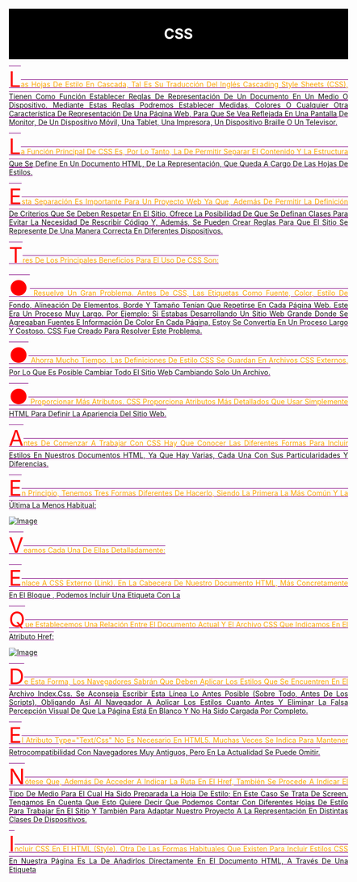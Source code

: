# CSS
Las hojas de estilo en cascada, tal es su traducción del inglés Cascading Style Sheets
(CSS), tienen como función establecer reglas de representación de un documento en un
medio o dispositivo. Mediante estas reglas podremos establecer medidas, colores o
cualquier otra característica de representación de una página web, para que se vea
reflejada en una pantalla de monitor, de un dispositivo móvil, una tablet, una impresora,
un dispositivo braille o un televisor.

La función principal de CSS es, por lo tanto, la de permitir separar el contenido y la
estructura que se define en un documento HTML, de la representación, que queda a
cargo de las hojas de estilos.

Esta separación es importante para un proyecto web ya que, además de permitir la
definición de criterios que se deben respetar en el sitio, ofrece la posibilidad de que se
definan clases para evitar la necesidad de rescribir código y, además, se pueden crear
reglas para que el sitio se represente de una manera correcta en diferentes dispositivos.

Tres de los principales beneficios para el uso de CSS son:

● Resuelve un gran problema. Antes de CSS, las etiquetas como fuente, color, estilo
de fondo, alineación de elementos, borde y tamaño tenían que repetirse en cada
página web. Este era un proceso muy largo. Por ejemplo: si estabas desarrollando
un sitio web grande donde se agregaban fuentes e información de color en cada
página, estoy se convertía en un proceso largo y costoso. CSS fue creado para
resolver este problema.

● Ahorra mucho tiempo. Las definiciones de estilo CSS se guardan en archivos CSS
externos, por lo que es posible cambiar todo el sitio web cambiando solo un
archivo.

● Proporcionar más atributos. CSS proporciona atributos más detallados que usar
simplemente HTML para definir la apariencia del sitio web.

Antes de comenzar a trabajar con CSS hay que conocer las diferentes formas para incluir
estilos en nuestros documentos HTML, ya que hay varias, cada una con sus
particularidades y diferencias.

En principio, tenemos tres formas diferentes de hacerlo, siendo la primera la más común
y la última la menos habitual:

![image](https://user-images.githubusercontent.com/91554777/165187736-462f6011-f56f-4985-8066-a178083babc7.png)

Veamos cada una de ellas detalladamente:

Enlace a CSS externo (link). En la cabecera de nuestro documento HTML, más
concretamente en el bloque <head></head>, podemos incluir una etiqueta <link> con la


que establecemos una relación entre el documento actual y el archivo CSS que indicamos
en el atributo href:

![image](https://user-images.githubusercontent.com/91554777/165187819-0f3bb906-1b5c-40a7-b6cf-ab67471e56bd.png)

De esta forma, los navegadores sabrán que deben aplicar los estilos que se encuentren
en el archivo index.css. Se aconseja escribir esta línea lo antes posible (sobre todo, antes
de los scripts), obligando así al navegador a aplicar los estilos cuanto antes y eliminar la
falsa percepción visual de que la página está en blanco y no ha sido cargada por
completo.

El atributo type="text/css" no es necesario en HTML5. Muchas veces se indica para
mantener retrocompatibilidad con navegadores muy antiguos, pero en la actualidad se
puede omitir.

Nótese que, además de acceder a indicar la ruta en el href, también se procede a indicar
el tipo de medio para el cual ha sido preparada la hoja de estilo; en este caso se trata de
screen. Tengamos en cuenta que esto quiere decir que podemos contar con diferentes
hojas de estilo para trabajar en el sitio y también para adaptar nuestro proyecto a la
representación en distintas clases de dispositivos.

Incluir CSS en el HTML (style). Otra de las formas habituales que existen para incluir
estilos CSS en nuestra página es la de añadirlos directamente en el documento HTML, a
través de una etiqueta <style> que contendrá el código CSS:
  
  ![image](https://user-images.githubusercontent.com/91554777/165187880-9a24648c-869e-4e9a-adfc-a0815e1f5d79.png)

  Este sistema puede servirnos en ciertos casos particulares, pero hay que darle prioridad
al método anterior (CSS externo), ya que incluyendo el código CSS en el interior del
archivo HTML arruinamos la posibilidad de tener el código CSS en un documento a parte,
pudiendo reutilizarlo y enlazarlo desde otros documentos HTML mediante la etiqueta
link.

Nota: Aunque no es obligatorio, es muy común que las etiquetas <style> se encuentren
en la cabecera <head> del documento HTML, ya que antiguamente era la única forma de
hacerlo.

Estilos en línea (atributo style). Por último, la tercera forma de aplicar estilos en un
documento HTML es hacerlo directamente, a través del atributo style de la propia
etiqueta donde queramos aplicar el estilo, colocando ahí las propiedades CSS:
  
![image](https://user-images.githubusercontent.com/91554777/165187925-d977fef4-1a44-48d5-bc0b-50a9c2d19ff2.png)
  
De la misma forma que en el método anterior, con la etiqueta <style>, se recomienda no
utilizar este método salvo en casos muy específicos y justificados, ya que los estilos se
asocian a la etiqueta HTML en cuestión y no pueden reutilizarse.

Es una opción que puede venir bien en ciertos casos, pero se considera una mala
práctica por muchos diseñadores cuando la sobre utilizas (sin una razón de peso)
pudiendo utilizar el primer método.

Al igual que los documentos HTML, los documentos CSS son archivos de texto donde se
escribe una serie de órdenes y el cliente (navegador) las interpreta y aplica a los
documentos HTML asociados.

Sintaxis básica. La estructura CSS se basa en reglas que tienen el siguiente formato:
Debemos escribir el selector, abrir llaves, indicar la propiedad y posteriormente
asignarle el valor correspondiente. Cerramos la línea con punto y coma, y seguimos
agregando pares de propiedad/valor hasta que completemos la declaración (cada una
debe estar finalizada con punto y coma). Cuando terminamos, cerramos la llave. La
declaración sería entonces:
  
![image](https://user-images.githubusercontent.com/91554777/165187969-0645f1b5-1257-40d2-b4e1-0a10fac7cb0e.png)

  ● Selector: El selector es el elemento HTML que vamos a seleccionar del documento
para aplicarle un estilo concreto, este podría ser el nombre un elemento, su clase o
su identificador. Por ejemplo, con p seleccionaríamos todas las etiquetas p del
HTML.

● Propiedad: La propiedad es una de las diferentes características que brinda el
lenguaje CSS y que aplicaremos al selector para darle estilo.

● Valor: Cada propiedad CSS tiene una serie de valores concretos a que se le
pueden asignar, con los que tendrá uno u otro comportamiento.

Con todo esto le iremos indicando al navegador que, para cada etiqueta (selector
especificado) debe aplicar las reglas (propiedad y valor) indicadas.

Un ejemplo muy sencillo de lo anterior es el siguiente:
  
![image](https://user-images.githubusercontent.com/91554777/165188032-e3139bc5-c788-49a5-afda-284e826a0b85.png)
  
Éste es el código en HTML. Lo siguiente es el código en CSS:

  ![image](https://user-images.githubusercontent.com/91554777/165188067-7b948326-c10a-4dc6-ba31-e8fe54d6e982.png)
  
Si la primer parte del código se escribe y guarda en el editor de texto agregando al final
la extensión .html, y la segunda parte del código para CSS se escribe y guarda en el
editor de texto como index.css, lo que se obtiene al final al ejecutar simplemente el
archivo con extensión .html es algo parecido a lo siguente:

![image](https://user-images.githubusercontent.com/91554777/165188108-2809d71b-0813-4d4e-a4b7-b9d72553ce2e.png)
  
En este caso, estamos seleccionando todas las etiquetas p del documento HTML (en
este ejemplo es una sola, pero si existieran más se aplicaría a todas), y les aplicaremos el
estilo indicado: color de texto rojo.

Nota: Se pueden incluir comentarios entre los caracteres /* y */, los cuales serán
ignorados por el navegador. Estos suelen servir para añadir notas o aclaraciones
dirigidas a humanos.

Sin embargo, esto es sólo un ejemplo muy sencillo. Se pueden aplicar muchas más reglas
(no sólo una, como el color del ejemplo), consiguiendo así un conjunto de estilos para la
etiqueta indicada en el selector.

Cada una de estas reglas se terminará con el carácter punto y coma (;), seguido de la
siguiente regla. El último punto y coma es opcional y se puede omitir si se desea:
  
![image](https://user-images.githubusercontent.com/91554777/165188195-533f68e7-d88b-4d96-b3a8-8b1882e0ce01.png)
  
Para poder seleccionar elementos que se encuentran dentro de otros, se emplea lo que
se conoce como selector descendiente.
Ejemplo.
  
![image](https://user-images.githubusercontent.com/91554777/165188280-bdd433e8-2c81-4e22-9b7c-36f5ffd764e4.png)

Tendremos el texto del párrafo en color negro y lo que se envuelva dentro del párrafo
con la etiqueta strong de color rojo.

Si deseamos aplicar una misma regla a diversos elementos, podemos declararlos antes
de abrir la llave, y separarlos con comas; por ejemplo, vamos a aplicarles color gris a
todos los títulos de una página.

Ejemplo.
  
![image](https://user-images.githubusercontent.com/91554777/165188362-1858840c-d73e-4ffb-af4b-f1c83b0ce724.png)

## Estilos en Textos

Nos encargaremos ahora muy brevemente de analizar aquellas propiedades que se
relacionan con las características de texto.
Color de texto. La propiedad de color se utiliza para establecer el color del texto. El color
se especifica por:
  
● Un nombre de color - como "red",
  
● un valor HEX - como "#ff0000",
  
● un valor RGB - como "rgb(255,0,0)".
  
Ejemplo.
  
        body {
                color: blue;
             }
        h1  {
              color: green;
             }
  
  ![image](https://user-images.githubusercontent.com/91554777/165191669-f73a77c2-d556-4305-be0b-1c22e561f0b4.png)

  
Color de texto y color de fondo. En este ejemplo, definimos tanto la propiedad
background-color como la propiedad color:
  
          body {
                background-color: lightgrey;
                color: blue;
                }
          h1 {
                background-color: black;
                color: white;
                }
          h6 {
                background-color: blue;
                color: white;
                }
  
  ![image](https://user-images.githubusercontent.com/91554777/165191799-478702e1-9557-451b-9dcf-91488f187737.png)

  
Espaciado entre palabras. La propiedad word-spacing se utiliza para especificar el
espacio entre las palabras de un texto. Puede recibir el valor normal (por defecto), una
unidad de longitud o inherit.
El siguiente ejemplo demuestra cómo aumentar o disminuir el espacio entre palabras:
        h2 {
             word-spacing: 10px;
            }
        h2 {
             word-spacing: -2px;
            }
  
  ![image](https://user-images.githubusercontent.com/91554777/165190773-dccd54da-9a53-48da-b889-75fc2dfac898.png)
  
Espaciado de letras. La propiedad letter-spacing se utiliza para especificar el espacio
entre los caracteres de un texto. Puede recibir el valor normal (por defecto), una unidad
de longitud o inherit.
  
      h2 {
            letter-spacing: 5px;
          }
      h3 {
            letter-spacing: -2px;
          }
  
  ![image](https://user-images.githubusercontent.com/91554777/165190750-104c870d-e62e-44dd-a66e-3d889e2f8782.png)
  
Línea de Decoración de texto CSS . La propiedad text-decoration-line se usa para
agregar una línea de decoración al texto. Se puede combinar más de un valor, como
tachado y subrayado, para mostrar líneas tanto encima como debajo de un texto.
  
      h1 {
            text-decoration: overline;
          }
      h2 {
           text-decoration: line-through;
          }
       h3 {
            text-decoration: underline;
          }
        p {
            text-decoration: overline underline;
            }
  
  ![image](https://user-images.githubusercontent.com/91554777/165190714-66d65d9c-2ec1-40bb-897c-956d596bfee7.png)
  
Especifique un color para la línea de decoración. La propiedad text-decoration-color
se utiliza para establecer el color de la línea de decoración.
  
        h1 {
              text-decoration-line: overline;
              text-decoration-color: red;
            }
        h2 {
              text-decoration-line: line-through;
              text-decoration-color: blue;
             }
        h3 {
              text-decoration-line: underline;
              text-decoration-color: green;
             }
        p {
              text-decoration-line: overline underline;
              text-decoration-color: purple;
           }
  
  ![image](https://user-images.githubusercontent.com/91554777/165190680-f981ff88-57bf-4ef9-9124-9a62a27ff175.png)

  
Transformación de texto. La propiedad text-transform se utiliza para especificar letras
mayúsculas y minúsculas en un texto. Se puede usar para convertir todo en letras
mayúsculas o minúsculas, o poner en mayúscula la primera letra de cada palabra:
  
        p {
            text-transform: uppercase;
           }
        p {
            text-transform: lowercase;
           }
         p {
            text-transform: capitalize;
           }

  ![image](https://user-images.githubusercontent.com/91554777/165190621-ba748d44-bd79-41f8-88a7-7539bee48316.png)

  
Alineación del texto. La propiedad text-align se utiliza para establecer la alineación
horizontal de un texto. Un texto puede estar alineado a la izquierda o a la derecha,
centrado o justificado.
  
          h1 {
              text-align: center;
             }
          h2 {
              text-align: left;
              }
           h3 {
              text-align: right;
              }
           p {
              text-align: justify;
              }
  
  ![image](https://user-images.githubusercontent.com/91554777/165190579-6233fff3-aaf2-4e79-bf4e-4e08e6ae95d2.png)

Sangría de texto en CSS. La text-indent propiedad en CSS establece la sangría de la
primera línea en un bloque de texto. Especifica la cantidad de espacio horizontal que se
pone antes de las líneas de texto.
Permite los valores negativos, y si se define algún valor negativo, entonces la sangría de
la primera línea será hacia la izquierda.
  
          p {
            text-indent: 50px;
          }
  
 ![image](https://user-images.githubusercontent.com/91554777/165190867-fc142506-c966-434c-9543-41995f9cd64a.png)
  
Tamaño de texto. El font-size propiedad en CSS establece el tamaño de la fuente, podemos establecerlo en pixeles, en em, en puntos y en porcentaje.
  
         p {
            font-size: 50px;
          }
Tipo de fuente. Para establecer el tipo de fuente nos apoyamos de google fonts. font-family
  
Fuente en negrita. font-weigth: bold
 
## Selectores en CSS

Los selectores de CSS se utilizan para seleccionar el contenido que se desea diseñar. Los
selectores son parte del conjunto de reglas CSS.
Hay varios tipos diferentes de selectores en CSS.
  
● Selector de elementos CSS
  
● Selector de ID de CSS
  
● Selector de clase CSS
  
● Selector universal CSS
  
● Selector de grupo CSS

### Selector de elementos CSS. 
El selector de elementos selecciona el elemento HTML por
su nombre.
  
### Selector de ID de CSS. 
El selector id selecciona el atributo id de un elemento HTML para
seleccionar un elemento específico. Un id siempre es único dentro de la página, por lo
que se elige para seleccionar un único elemento.
Se escribe con el carácter hash (#), seguido del id del elemento.
Ejemplo.
  
      <p id="para1">Hola a PILARES</p>
      <p>Este párrafo no se afectará.</p>
      <style>
      #para1 {
      text-align: center;
      color: blue;
      }
      </style>
  
 ![image](https://user-images.githubusercontent.com/91554777/165418559-85da8963-2053-4ae8-85e2-5cc02a537e59.png)
  
En la práctica, los id no suelen utilizarse para dar estilo, ya que en la mayoría de los
casos utilizar una clase es perfectamente válido y mucho más mantenible a la larga. La
situación más recomendable para usar id es cuando queremos designar una zona del
documento como una zona única que sabemos que no se va a repetir.

### Selector de clase CSS.
El selector class selecciona elementos HTML con un atributo de
class específico. Se utiliza con un carácter de punto . (símbolo de punto) seguido del
nombre de la clase. La diferencia principal respecto a los IDs es que las clases no se
requiere que sean únicas, sino que pueden repetirse a lo largo del documento HTML.
Nota que el nombre de una clase no debe comenzar con un número.
Ejemplo.
  
      <h1 class="center">Este encabezado es azul y está alineado al centro.</h1>
      <p class="center">Este párrafo es azul y está alineado al centro.</p>
      <style>
      .center {
      text-align: center;
      color: blue;
      }
      </style>
![image](https://user-images.githubusercontent.com/91554777/165418686-0e191a1b-39c0-4c35-a3c6-9863ee93c987.png)
  
En CSS se hace referencia a las clases con un punto: .center, mientras que en el HTML se
escribiría el atributo class="center"
  
### Selecciones mixtas. 
Anteriormente en otro capítulo, vimos que es posible utilizar varias
clases en un mismo elemento HTML, simplemente separando por espacios dentro del
atributo class.
Ejemplo.
    
  ![image](https://user-images.githubusercontent.com/91554777/165418905-59ada3ab-ad7a-4ef0-aac9-13a0865fc3bf.png)

De esta forma, a dicho elemento se le aplicarán los estilos de cada una de las clases
indicadas, las cuales suelen tener un grupo de características relacionadas con su
nombre, lo cuál puede ser muy interesante y práctico en algunos casos, dándonos mucha
soltura a la hora de crear clases y reutilizarlas.
  
### Selector de grupo CSS. 
 El selector de agrupación se utiliza para seleccionar todos los
elementos con las mismas definiciones de estilo. El selector de agrupación se utiliza para
reducir el código. Las comas se utilizan para separar cada selector en la agrupación.
Veamos el código CSS sin selector de grupo.
  
![image](https://user-images.githubusercontent.com/91554777/165419081-61012984-4f8c-4c92-89c2-23bcb4125dbb.png)
  
Como puedes ver, debes definir las propiedades CSS para todos los elementos. Si
agrupamos quedaría de la siguiente manera:

![image](https://user-images.githubusercontent.com/91554777/165419151-28037e27-9e7c-462a-9f7b-d088f3aeb293.png)
  
Selector universal CSS. El selector universal (*) se utiliza como carácter comodín.
Selecciona todos los elementos de las páginas.

![image](https://user-images.githubusercontent.com/91554777/165419210-8533cbff-b676-404b-891b-59cf2677cb7d.png)
  
## Modelo de caja CSS
Cuando hablamos del modelo de cajas en CSS, estamos haciendo referencia a un
sistema que tiene el navegador de interpretar las diferentes partes de lo que solemos
denominar «caja»: un elemento HTML con unas ciertas dimensiones.
La representación básica del modelo de cajas se basa en varios conceptos importantes,
como veremos a continuación:
  
![image](https://user-images.githubusercontent.com/91554777/165419394-9869599e-e572-4f99-ab37-0ed2787c4972.png)
  
● El borde (border), en negro, es el límite que separa el interior del exterior del elemento.
  
● El márgen (margin), en naranja, es la parte exterior del elemento, por fuera del borde.
  
● El relleno (padding), en verde, es la parte interior del elemento, entre el contenido y el borde.
  
● El contenido, en azul, es la parte interior del elemento, excluyendo el relleno.

El modelo de caja nos permite agregar un borde alrededor de los elementos y definir el
espacio entre los elementos.
  
         <h2>Demostración del modelo de caja</h2>
        <p>El modelo de caja CSS es esencialmente una caja que envuelve cada elemento en
        HTML. Consiste en: bordes, relleno, márgenes y el contenido real.</p>
        <div>Este texto es el contenido de la caja. Hemos agregado un relleno de 50 px, un
        margen de 20 px y un borde verde de 15 px. Ut enim ad minim veniam, quis nostrud
        exercitation ullamco laboris nisi ut aliquip ex ea commodo consequat. Duis aute irure
        dolor in reprehenderit in voluptate velit esse cillum dolore eu fugiat nulla pariatur.
        Excepteur sint occaecat cupidatat non proident, sunt in culpa qui oficia deserunt mollit
        anim id est laborum.</div>
        <style>
        div {
        background-color: lightgrey;
        width: 300px;
        border: 15px solid green;
        padding: 50px;
        margin: 20px;
        }
        </style>
  
 ![image](https://user-images.githubusercontent.com/91554777/165419556-d2f9af14-6759-40d3-85af-0de260b19653.png)
  
  Ancho y alto de un elemento. Para establecer correctamente el ancho y el alto de un
elemento en todos los navegadores, debes saber cómo funciona el modelo de caja.

Es importante que cuando se establecen las propiedades de ancho y alto de un elemento
con CSS, se establecen de igual manera el ancho y el alto del área de contenido. Para
calcular el tamaño completo de un elemento, también debes agregar el tamaño del
relleno, bordes y márgenes.
Ejemplo. Este elemento <div> que se muestra a continuación tendrá un ancho total de
350px:
  
        <h2>Calcular el ancho total:</h2>
        <img src="https://2.bp.blogspot.com/-JX7WSu7Rva0/T9DRNBcV8XI/AAAAAAAAe1Q/GPJ4OZS6Mos/s1600/Montanas-y-Lagos-Paisajes-Naturales-de-Italia.jpg" width="350"     height="263" alt="Agencia
        Digital de Innovación Pública">
        <div>La imagen de arriba tiene 350px de ancho. El ancho total
        de este elemento también es 350px.</div>
        <style>
        div {
        width: 320px;
        padding: 10px;
        border: 5px solid gray;
        margin: 0;
        }
        </style>
  
  Aquí está el cálculo:
  
  ![image](https://user-images.githubusercontent.com/91554777/165420746-224b421c-2d69-4804-b557-34b41b377bdb.png)
  
 El ancho total de un elemento debe calcularse así:
Ancho total del elemento = ancho + relleno izquierdo + relleno derecho + borde izquierdo
+ borde derecho + margen izquierdo + margen derecho

La altura total de un elemento debe calcularse así:
Altura total del elemento = altura + relleno superior + relleno inferior + borde superior +
borde inferior + margen superior + margen inferior
  
  width higth overflow
  
Para crear contenedores lo hacemos con div, adaptamos el tamaño con width 100%

## Flex box
El Módulo de Caja Flexible, comúnmente llamado flexbox, fue diseñado como un modelo unidimensional de layout, y como un método que pueda ayudar a distribuir el espacio entre los ítems de una interfaz y mejorar las capacidades de alineación. 
  
Para comenzar, vamos a seleccionar qué elementos se van a presentar como cajas flexibles. Para ello, establecemos un valor especial de display en el elemento padre de los elementos que deseas editar.
Esto hace que el elemento padre se convierta en contenedor flex, y sus hijos en elementos flexibles.

  Los elementos flexbox proporcionan una propiedad llamada flex-direction que especifica en qué dirección corre el eje principal (en qué dirección están dispuestos los elementos hijo de un elemento flexbox)
  
ejemplo
  
        <!DOCTYPE html>
        <html>
          <head>
            <meta charset="utf-8">
            <title>Flexbox wrap 0 — children overflowing</title>
            <style>
              html {
                font-family: sans-serif;
              }

              body {
                margin: 0;
              }

              header {
                background: purple;
                height: 100px;
              }

              h1 {
                text-align: center;
                color: white;
                line-height: 100px;
                margin: 0;
              }

              article {
                padding: 10px;
                margin: 10px;
                background: aqua;
              }

              /* Add your flexbox CSS below here */

              section {
                display: flex;
                flex-direction: row;
              }

              article {

              }


            </style>
          </head>
          <body>
            <header>
              <h1>Sample flexbox example</h1>
            </header>

            <section>
              <article>
                <h2>First article</h2>

                <p>Tacos actually microdosing, pour-over semiotics banjo chicharrones retro fanny pack portland everyday carry vinyl typewriter. Tacos PBR&B pork       belly, everyday carry ennui pickled sriracha normcore hashtag polaroid single-origin coffee cold-pressed. PBR&B tattooed trust fund twee, leggings salvia iPhone photo booth health goth gastropub hammock.</p>
              </article>

              <article>
                <h2>Second article</h2>

                <p>Tacos actually microdosing, pour-over semiotics banjo chicharrones retro fanny pack portland everyday carry vinyl typewriter. Tacos PBR&B pork belly, everyday carry ennui pickled sriracha normcore hashtag polaroid single-origin coffee cold-pressed. PBR&B tattooed trust fund twee, leggings salvia iPhone photo booth health goth gastropub hammock.</p>
              </article>

              <article>
                <h2>Third article</h2>

                <p>Tacos actually microdosing, pour-over semiotics banjo chicharrones retro fanny pack portland everyday carry vinyl typewriter. Tacos PBR&B pork belly, everyday carry ennui pickled sriracha normcore hashtag polaroid single-origin coffee cold-pressed. PBR&B tattooed trust fund twee, leggings salvia iPhone photo booth health goth gastropub hammock.</p>

                <p>Cray food truck brunch, XOXO +1 keffiyeh pickled chambray waistcoat ennui. Organic small batch paleo 8-bit. Intelligentsia umami wayfarers pickled, asymmetrical kombucha letterpress kitsch leggings cold-pressed squid chartreuse put a bird on it. Listicle pickled man bun cornhole heirloom art party.</p>
              </article>

              <article>
                <h2>Fourth article</h2>

                <p>Tacos actually microdosing, pour-over semiotics banjo chicharrones retro fanny pack portland everyday carry vinyl typewriter. Tacos PBR&B pork belly, everyday carry ennui pickled sriracha normcore hashtag polaroid single-origin coffee cold-pressed. PBR&B tattooed trust fund twee, leggings salvia iPhone photo booth health goth gastropub hammock.</p>
              </article>

              <article>
                <h2>Fifth article</h2>

                <p>Tacos actually microdosing, pour-over semiotics banjo chicharrones retro fanny pack portland everyday carry vinyl typewriter. Tacos PBR&B pork belly, everyday carry ennui pickled sriracha normcore hashtag polaroid single-origin coffee cold-pressed. PBR&B tattooed trust fund twee, leggings salvia iPhone photo booth health goth gastropub hammock.</p>
              </article>

              <article>
                <h2>Sixth article</h2>

                <p>Tacos actually microdosing, pour-over semiotics banjo chicharrones retro fanny pack portland everyday carry vinyl typewriter. Tacos PBR&B pork belly, everyday carry ennui pickled sriracha normcore hashtag polaroid single-origin coffee cold-pressed. PBR&B tattooed trust fund twee, leggings salvia iPhone photo booth health goth gastropub hammock.</p>

                <p>Cray food truck brunch, XOXO +1 keffiyeh pickled chambray waistcoat ennui. Organic small batch paleo 8-bit. Intelligentsia umami wayfarers pickled, asymmetrical kombucha letterpress kitsch leggings cold-pressed squid chartreuse put a bird on it. Listicle pickled man bun cornhole heirloom art party.</p>
              </article>

              <article>
                <h2>Seventh article</h2>

                <p>Tacos actually microdosing, pour-over semiotics banjo chicharrones retro fanny pack portland everyday carry vinyl typewriter. Tacos PBR&B pork belly, everyday carry ennui pickled sriracha normcore hashtag polaroid single-origin coffee cold-pressed. PBR&B tattooed trust fund twee, leggings salvia iPhone photo booth health goth gastropub hammock.</p>
              </article>

              <article>
                <h2>Eighth article</h2>

                <p>Tacos actually microdosing, pour-over semiotics banjo chicharrones retro fanny pack portland everyday carry vinyl typewriter. Tacos PBR&B pork belly, everyday carry ennui pickled sriracha normcore hashtag polaroid single-origin coffee cold-pressed. PBR&B tattooed trust fund twee, leggings salvia iPhone photo booth health goth gastropub hammock.</p>
              </article>

              <article>
                <h2>Ninth article</h2>

                <p>Tacos actually microdosing, pour-over semiotics banjo chicharrones retro fanny pack portland everyday carry vinyl typewriter. Tacos PBR&B pork belly, everyday carry ennui pickled sriracha normcore hashtag polaroid single-origin coffee cold-pressed. PBR&B tattooed trust fund twee, leggings salvia iPhone photo booth health goth gastropub hammock.</p>

                <p>Cray food truck brunch, XOXO +1 keffiyeh pickled chambray waistcoat ennui. Organic small batch paleo 8-bit. Intelligentsia umami wayfarers pickled, asymmetrical kombucha letterpress kitsch leggings cold-pressed squid chartreuse put a bird on it. Listicle pickled man bun cornhole heirloom art party.</p>
              </article>

              <article>
                <h2>Tenth article</h2>

                <p>Tacos actually microdosing, pour-over semiotics banjo chicharrones retro fanny pack portland everyday carry vinyl typewriter. Tacos PBR&B pork belly, everyday carry ennui pickled sriracha normcore hashtag polaroid single-origin coffee cold-pressed. PBR&B tattooed trust fund twee, leggings salvia iPhone photo booth health goth gastropub hammock.</p>
              </article>

              <article>
                <h2>Eleventh article</h2>

                <p>Tacos actually microdosing, pour-over semiotics banjo chicharrones retro fanny pack portland everyday carry vinyl typewriter. Tacos PBR&B pork belly, everyday carry ennui pickled sriracha normcore hashtag polaroid single-origin coffee cold-pressed. PBR&B tattooed trust fund twee, leggings salvia iPhone photo booth health goth gastropub hammock.</p>
              </article>

              <article>
                <h2>Twelfth article</h2>

                <p>Tacos actually microdosing, pour-over semiotics banjo chicharrones retro fanny pack portland everyday carry vinyl typewriter. Tacos PBR&B pork belly, everyday carry ennui pickled sriracha normcore hashtag polaroid single-origin coffee cold-pressed. PBR&B tattooed trust fund twee, leggings salvia iPhone photo booth health goth gastropub hammock.</p>

                <p>Cray food truck brunch, XOXO +1 keffiyeh pickled chambray waistcoat ennui. Organic small batch paleo 8-bit. Intelligentsia umami wayfarers pickled, asymmetrical kombucha letterpress kitsch leggings cold-pressed squid chartreuse put a bird on it. Listicle pickled man bun cornhole heirloom art party.</p>
              </article>
            </section>
          </body>
        </html>
  
 En este ejemplo vemos que al aplicar el display flex va a acoodar todos los elementos hijos del contenedor padre uno a un lado del otro, sin considerar el tamaño, si aplicamos un flex-direction: row, pero si cambiamos a column veremos como cambia esto a columnas. 
  
Veremos que sale de la pantalla, ya que solo se le dio una horientación, para darle mejor estilo a section le decimos un   flex-wrap: wrap; y a article un flex: 200px;
veremos como obtiene mejor orden.
  
### Alineación horizontal y vertical
También puedes usar las funciones de los elementos flexbox para alinear elementos flexibles sobre el eje principal o transversal. 
  
        <!DOCTYPE html>
        <html>
          <head>
            <meta charset="utf-8">
            <title>Flexbox align 0 — starting code</title>
            <style>
              html {
                font-family: sans-serif;
              }

              body {
                width: 70%;
                max-width: 960px;
                margin: 20px auto;
              }

              a {
                font-size: 18px;
                line-height: 1.5;
                width: 15%;
                border: 1px solid black;
                text-decoration: none;
                color: aliceblue;
                background-color: blue;
              }

              div {
                height: 100px;
                border: 1px solid black;
              }

              /* Add your flexbox CSS below here */


            </style>
          </head>
          <body>
            <div>
              <a href="">Smile</a>
              <a href="">Laugh</a>
                <a href="">Wink</a>
                <a href="">Shrug</a>
                <a href="">Blush</a>
            </div>
          </body>
        </html>

  
Si añadimos 
  
      div {
            display: flex;
            align-items: center;
            justify-content: space-around;
          }
 Veremos como se acomoda
  
align-items controla dónde se ubican los elementos flexibles en el eje transversal.

Por defecto, el valor es stretch, que ensancha todos los elementos flexibles para rellenar el elemento primario en la dirección del eje transversal. Si el elemento padre no tiene un ancho fijo en la dirección del eje transversal, todos los elementos flexibles son tan largos como los elementos flexibles más largos. Así es como nuestro primer ejemplo obtuvo columnas de igual altura por defecto.
El valor center que utilizamos en nuestro código anterior mantiene las dimensiones intrínsecas de los elementos pero los centra sobre el eje transversal. Es por eso que los botones de nuestro ejemplo ahora están centrados verticalmente.
También puedes tener valores como flex-start y flex-end, que alinean todos los elementos al inicio y al final del eje transversal, respectivamente. 
  
justify-content controla dónde se ubican los elementos flexibles sobre el eje principal.

El valor por defecto es flex-start, que asienta todos los elementos al comienzo del eje principal.
Puedes usar flex-end para que se asienten al final.
center también es un valor de justify-content (para alinear contenido), que asienta los elementos flexibles sobre el centro del eje principal.
El valor space-around que hemos usado antes es útil porque distribuye todos los elementos de manera uniforme sobre el eje principal y deja un poco de espacio en cada extremo.
Hay otro valor, space-between, que es muy similar a space-around, pero no deja espacio en los extremos.
  
![image](https://user-images.githubusercontent.com/91554777/165656544-6af3e072-0e5f-4804-aa5f-920dff96392d.png)
  

## Estilos en Tablas

Podemos aplicar estilo en tablas HTML para una mejor apariencia. Hay algunas
propiedades de CSS que se usan ampliamente en el diseño de tablas usando CSS:
  
● border
  
● border-collapse
  
● padding
  
● width
  
● height
  
● text-align
  
● color
  
● background-color

Bordes de la tabla. Para especificar los bordes de la tabla en CSS, use la propiedad
border. El siguiente ejemplo especifica un borde sólido para los elementos table, th y
td:
        
![image](https://user-images.githubusercontent.com/91554777/165422405-e0ffa9cb-81ab-4838-a2ac-6b78844d21eb.png)

  
  ![image](https://user-images.githubusercontent.com/91554777/165421056-b33e5b14-9d18-4c31-881f-4d73247fef36.png)
  
Contraer bordes de tabla. La propiedad border-collapse establece si los bordes de la
tabla deben contraerse en un solo borde:

        <h2>Agregar un borde a la tabla:</h2>
        <h2>Let the table borders collapse</h2>
        <table>
        <tr>
        <th>Firstname</th>
        <th>Lastname</th>
        </tr>
        <tr>
        <td>Peter</td>
        <td>Griffin</td>
        </tr>
        <tr>
        <td>Lois</td>
        <td>Griffin</td>
        </tr>
        </table>
        <style>
        table, th, td {
        border: 1px solid;
        }
        </style>

## Estilos en Listas

Hay varias propiedades CSS que se pueden usar para controlar las listas. Las listas se
pueden clasificar en listas ordenadas y listas desordenadas. En las listas ordenadas, el
marcado de los elementos de la lista se realiza con letras y números, mientras que en las
listas desordenadas, los elementos de la lista se marcan con viñetas.
Las propiedades CSS para dar estilo a las listas son las siguientes:
  
● list-style-type: Esta propiedad se encarga de controlar la apariencia y la
forma del marcador.
  
● list-style-image: Establece una imagen para el marcador en lugar del número
o una viñeta.
  
● list-style-position: Especifica la posición del marcador.
  
● list-style: Es la propiedad abreviada de las propiedades anteriores.

La propiedad de list-style-type. Nos permite cambiar el tipo de marcador de lista
predeterminado a cualquier otro tipo, como cuadrado, círculo, números romanos, letras
latinas y muchos más. De forma predeterminada, los elementos de la lista ordenada se
numeran con números arábigos (1, 2, 3, etc.) y los elementos de una lista desordenada se
marcan con viñetas redondas (•).
Si establecemos su valor en none, eliminará los marcadores/viñetas.
La lista también incluye el relleno (padding) y el margen (margin) predeterminados. Para
eliminar esto, necesitamos agregar padding:0 y margin:0 a ol y ul.

        <h1>La propiedad de tipo de estilo de lista</h1>
        <p>Ejemplo de listas desordenadas:</p>
        <ul clase="a">
        <li>Miguel Hidalgo</li>
        <li>Tláhuac</li>
        <li>Coyoacan</li>
        </ul>
        <ul clase="b">
        <li>Miguel Hidalgo</li>
        <li>Tláhuac</li>
        <li>Coyoacan</li>
        </ul>
        <p>Ejemplo de listas ordenadas:</p>
        <ol clase="c">
        <li>Miguel Hidalgo</li>
        <li>Tláhuac</li>
        <li>Coyoacan</li>
        </ol>
        <ol clase="d">
        <li>Miguel Hidalgo</li>
        <li>Tláhuac</li>
        <li>Coyoacan</li>
        </ol>
        <style>
        ul.a {list-style-type: circle;}
        ul.b {list-style-type: square;}
        ol.c {list-style-type: upper-roman;}
        ol.d {list-style-type: lower-alpha;}
        </style>
  
  ![image](https://user-images.githubusercontent.com/91554777/165421334-02f0b07b-6622-4989-9abd-492ef10529f2.png)
  
  La propiedad list-style-image. Especifica una imagen como marcador. Usando esta
propiedad, podemos configurar viñetas de imágenes. Su sintaxis es similar a la propiedad
background-image. Si no encuentra la imagen correspondiente, se utilizarán las viñetas
predeterminadas.
  
La propiedad list-style-image. Especifica una imagen como marcador. Usando esta
propiedad, podemos configurar viñetas de imágenes. Su sintaxis es similar a la propiedad
background-image. Si no encuentra la imagen correspondiente, se utilizarán las viñetas
predeterminadas.
  
![image](https://user-images.githubusercontent.com/91554777/165421416-739e9363-ac22-4c54-88d4-28c17e53f343.png)
  
La propiedad list-style-position. Representa si la aparición del marcador está dentro o
fuera del cuadro que contiene las viñetas. Incluye dos valores.
● inside: significa que las viñetas estarán en el elemento de la lista. En esto, si el texto
va en la segunda línea, el texto se ajustará debajo del marcador.

● outside: Representa que las viñetas estarán fuera del elemento de la lista. Es el
valor predeterminado.
El siguiente ejemplo lo explica más claramente.
  
        <h1>
        Bienvenido a PILARES
        </h1>
        <h2>
        Listas ordenadas
        </h2>
        <ol class="num">
        <li>INSIDE Lorem ipsum dolor sit amet, consectetur adipiscing elit, sed do eiusmod
        tempor incididunt ut labore et dolore magna aliqua.</li>
        <li>DOS Lorem ipsum dolor sit amet, consectetur adipiscing elit, sed do eiusmod
        tempor incididunt ut labore et dolore magna aliqua.</li>
        <li>TRES Lorem ipsum dolor sit amet, consectetur adipiscing elit, sed do eiusmod
        tempor incididunt ut labore et dolore magna aliqua.</li>
        </ol>
        <ol class="roman">
        <li>OUTSIDE Lorem ipsum dolor sit amet, consectetur adipiscing elit, sed do eiusmod
        tempor incididunt ut labore et dolore magna aliqua.</li>
        <li>DOS Lorem ipsum dolor sit amet, consectetur adipiscing elit, sed do eiusmod
        tempor incididunt ut labore et dolore magna aliqua.</li>
        <li>Tres Lorem ipsum dolor sit amet, consectetur adipiscing elit, sed do eiusmod
        tempor incididunt ut labore et dolore magna aliqua.</li>
        </ol>
        <h2>
        Listas desordenada
        </h2>
        <ul class="disc">
        <li>INSIDE Lorem ipsum dolor sit amet, consectetur adipiscing elit, sed do eiusmod
        tempor incididunt ut labore et dolore magna aliqua.</li>
        <li>DOS Lorem ipsum dolor sit amet, consectetur adipiscing elit, sed do eiusmod
        tempor incididunt ut labore et dolore magna aliqua.</li>
        <li>TRES Lorem ipsum dolor sit amet, consectetur adipiscing elit, sed do eiusmod
        tempor incididunt ut labore et dolore magna aliqua.</li>
        </ul>
        <ul class="circle">
        <li>INSIDE Lorem ipsum dolor sit amet, consectetur adipiscing elit, sed do eiusmod
        tempor incididunt ut labore et dolore magna aliqua.</li>
        <li>DOS Lorem ipsum dolor sit amet, consectetur adipiscing elit, sed do eiusmod
        tempor incididunt ut labore et dolore magna aliqua.</li>
        <li>TRES Lorem ipsum dolor sit amet, consectetur adipiscing elit, sed do eiusmod
        tempor incididunt ut labore et dolore magna aliqua.</li>
        </ul>
        <ul class="square">
        <li>DEFAULT Lorem ipsum dolor sit amet, consectetur adipiscing elit, sed do

        eiusmod tempor incididunt ut labore et dolore magna aliqua.</li>
        <li>DOS Lorem ipsum dolor sit amet, consectetur adipiscing elit, sed do eiusmod
        tempor incididunt ut labore et dolore magna aliqua.</li>
        <li>TRES Lorem ipsum dolor sit amet, consectetur adipiscing elit, sed do eiusmod
        tempor incididunt ut labore et dolore magna aliqua.</li>
        </ul>
        <style>
        .num{
        list-style-type:decimal;
        list-style-position:inside;
        }
        .roman{
        list-style-type:lower-roman;
        list-style-position:outside;
        }
        .circle{
        list-style-type:circle;
        list-style-position:inside;
        }
        .square{
        list-style-type:square;
        }
        .disc{
        list-style-type:disc;
        list-style-position:inside;
        }
        </style>

  ![image](https://user-images.githubusercontent.com/91554777/165421553-0614bf2d-7200-4c27-b9cc-1abc31a5e810.png)
![image](https://user-images.githubusercontent.com/91554777/165421580-4949bf02-058d-4a95-9f9f-fe950c993698.png)

## Uso de Float

La propiedad float de CSS es una propiedad de posicionamiento. Se utiliza para empujar
un elemento hacia la izquierda o hacia la derecha, permitiendo que otro elemento lo
rodee. Generalmente se usa con imágenes y diseños.
La propiedad float puede tener uno de los siguientes valores:
  
● left - El elemento flota a la izquierda de su contenedor
  
● right - El elemento flota a la derecha de su contenedor
  
● none: el elemento no flota (se mostrará justo donde aparece en el texto). esto
es por defecto
  
● inherit: el elemento hereda el valor flotante de su padre
  
El siguiente ejemplo especifica que una imagen debe flotar hacia la derecha en un texto:
  
          <h2>Flotar a la derecha</h2>
          <p>En este ejemplo, la imagen flotará a la derecha del párrafo y el texto del párrafo
          envolverá la imagen.</p>
          <p><img src="ADIP_.png" alt="ADIP" style="width:270px;height:170px;margin-left:15px;">
          Lorem ipsum dolor sit amet, consectetur adipiscing elit. Phasellus imperdiet, nulla et
          dictum interdum, nisi lorem egestas odio, vitae scelerisque enim ligula venenatis dolor.
          Maecenas nisl est, ultrices nec congue eget, auctor vitae massa. Fusce luctus
          vestibulum augue ut aliquet. Mauris ante ligula, facilisis sed ornare eu, lobortis in odio.
          Praesent convallis urna a lacus interdum ut hendrerit risus congue. Nunc sagittis
          dictum nisi, sed ullamcorper ipsum dignissim ac. In at libero sed nunc venenatis
          imperdiet sed ornare turpis. Donec vitae dui eget tellus gravida venenatis. Integer
          fringilla congue eros non fermentum. Sed dapibus pulvinar nibh tempor porta. Cras ac
          leo purus. Mauris quis diam velit.</p>
          <style>
          img {
          float: right;
          }
          </style>
  
![image](https://user-images.githubusercontent.com/91554777/165647119-b192371f-2331-46d8-bf1f-876cb1a0e7d2.png)
  
El siguiente ejemplo especifica que una imagen debe flotar a la izquierda en un texto:
  
        <h2>Flotar a la izquierda</h2>
        <p>En este ejemplo, la imagen flotará a la izquierda del párrafo y el texto del párrafo
        envolverá la imagen.</p>
        <p><img src="ADIP_.png" alt="ADIP"
        style="width:270px;height:170px;margin-right:15px;">
        Lorem ipsum dolor sit amet, consectetur adipiscing elit. Phasellus imperdiet, nulla et
        dictum interdum, nisi lorem egestas odio, vitae scelerisque enim ligula venenatis dolor.
        Maecenas nisl est, ultrices nec congue eget, auctor vitae massa. Fusce luctus
        vestibulum augue ut aliquet. Mauris ante ligula, facilisis sed ornare eu, lobortis in odio.
        Praesent convallis urna a lacus interdum ut hendrerit risus congue. Nunc sagittis
        dictum nisi, sed ullamcorper ipsum dignissim ac. In at libero sed nunc venenatis
        imperdiet sed ornare turpis. Donec vitae dui eget tellus gravida venenatis. Integer
        fringilla congue eros non fermentum. Sed dapibus pulvinar nibh tempor porta. Cras ac
        leo purus. Mauris quis diam velit.</p>
        <style>
        img {
        float: left;
        }
        </style>
  
![image](https://user-images.githubusercontent.com/91554777/165647274-3237b584-ec1a-48e1-90d2-7263e299d294.png)
  


## Background-image
  podemos aplicar un fondo con una imagen, con el atributo background, de la siguiente manera.
  
      body {
          background: url(fondo-degradado.png)
      }
  
Generalmente las imágenes que apliquemos como fondo se compondrán con un mosaico. Es decir, si la imagen no es lo suficientemente grande como para ocupar toda la página (o todo el elemento al que se haya aplicado un fondo), se repetirá esa misma imagen, una y otra vez, para rellenar todo el espacio disponible.
Esto nos puede ayudar bastante cuando tenemos un patrón que queremos que se repita, formando un diseño homogéneo para todo el elemento. Independientemente del tamaño de la página, el fondo se repetirá y cubrirá todo el espacio disponible.
  

  ### background-repeat
Este atributo es el que tiene la responsabilidad de decidir si realmente queremos que una imagen se muestre como un mosaico, o si queremos que aparezca una única vez.

        body {
          background: url(patron.png);
          background-repeat: no-repeat;
        }

 Esto haría que el patrón solo se viera una única vez y por lo tanto no cubrirá toda la página si la imagen no es suficientemente grande.

Pero podemos definir que esa imagen se muestre haciendo un mosaico en la vertical o en la horizontal.
  
        body {
            background: url(patron.png);
            background-repeat: repeat-y;
        }

Así se repetirá en la vertical. Si usamos repeat-x el mosaico se producirá en la horizontal. Además, el valor predeterminado es repeat, que corresponde al comportamiento normal del mosaico.
  
### background-position
Este atributo te sirve para definir dónde se va a colocar el fondo, sobre el elemento o sobre la página. Inicialmente la posición será "0 0", lo que quiere decir que la esquina superior izquierda de la imagen se colocará en la esquina superior izquierda del elemento al que se haya aplicado el fondo.

        body {
          background: url(fondo.png);
          background-position: center;
        }
  
Este ejemplo producirá que la imagen se sitúe en el centro. Luego se repetirá como mosaico, porque a veces será difícil identificarlo, depende del tamaño y la forma de la imagen.

  El estilo del height: 100% es necesario para que la página ocupe toda la vertical, pues si no lo colocamos ocurriría que el fondo no puede colocarse en el centro en la vertical, a no ser que la página tenga suficiente contenido para cubrir toda la vertical de la ventana del navegador.
  
### background-size
Este atributo resulta muy potente para definir no solo el tamaño del fondo sino también cómo va a cubrir todo el elemento donde lo pongamos.

Por ejemplo, una configuración muy útil es "cover" que permite que el fondo cubra todo el espacio disponible.
  
### Transparencias
Si quieres colocar fondos ligeramente transparentes en los elementos de tu página, para conseguir efectos diversos, puedes hacerlo de dos modos principalmente.

Si son fondos de color plano, usa los valores de colores RGBA
  
      h1 {
          background: rgba(30, 200, 150, 0.4);
      }
  
      body {
            background: url("https://th.bing.com/th/id/R.3f6495b3ba6be43f1fcb5a4aba3e831a?rik=tln4SPu8DAXvKA&riu=http%3a%2f%2fproyectosbeta.net%2fwp-     content%2fuploads%2f2013%2f03%2fWallpaper_Paisaje04.jpg&ehk=5J%2fXokbrqCeeX6XyC7zSYmGONeAQ2uyaUCHgjLKyVGQ%3d&risl=&pid=ImgRaw&r=0");
            background-repeat: no-repeat;
            background-position: center;
            background-size: cover;
          }

 ### Fondos con degradados
Últimamente se estilan fondos con degradados. Los podemos encontrar en multitud de de páginas web. Estos fondos los puedes realizar con imágenes, pero también te recomendamos explorar los degradados de CSS, que permiten realizar efectos muy vistosos y tienen la ventaja de adaptarse a todas las pantallas y no consumir la transferencia de las imágenes.
  
     body {
          background: linear-gradient(rgba(218,67,210),rgba(252,207,250))
      }

  
## Pseudoclases y Pseudoelementos
  
Una pseudoclase se puede definir como una palabra clave que se
combina con un selector que define el estado especial de los elementos seleccionados.
Se agrega al selector para agregar un efecto a los elementos existentes en función de
sus estados. Los nombres de la pseudoclase no distinguen entre mayúsculas y
minúsculas.
  
![image](https://user-images.githubusercontent.com/91554777/166289191-6311a9d0-f216-43a5-b2d8-152c2a52978b.png)
  
Las pseudoclases se definen añadiendo dos puntos (:) antes de la pseudoclase concreta.
En el caso de existir selectores de etiqueta, id o clases, estas se escribirían a su izquierda.

Pseudoclases de enlaces. Existen algunas pseudoclases orientadas a los enlaces o
hipervínculos. En este caso, permiten cambiar los estilos dependiendo del
comportamiento del enlace:
  
![image](https://user-images.githubusercontent.com/91554777/166289270-15a3aed3-3e69-49b3-bedf-2522218e8141.png)

  A continuación veremos un ejemplo donde seleccionamos mediante un simple selector a
los enlaces que aún no han sido visitados usando la pseudoclase :link, cambiando el
color de los mismos o su formato, lo que mostrará dichos enlaces de color verde y en
negrita:
  
      <h1>Hola Mundo</h1>
      <h2>La pseudoclase :active </h2>
      <h3>Da Click en el enlace para ver el efecto</h3>
      <a href="#">Click aquí</a>
      <style>
      a:link {
      color: green;
      font-weight: bold
      }
      a:visited {
      color: orange;
      font-weight: bold
      }
      </style>
    
En este mismo ejemplo, podemoms ver la pseudoclase :visited puede utilizarse para dar
estilo a los enlaces que hayan sido visitados previamente en el navegador del usuario.


### Pseudoclases de ratón. 
  Originalmente, las siguientes pseudoclases se utilizaban
solamente en enlaces (Internet Explorer no los soportaba en otros elementos). Sin
embargo, actualmente pueden ser utilizadas con seguridad en cualquier otro elemento,
sin necesidad de ser a.

![image](https://user-images.githubusercontent.com/91554777/166289779-5f2c5452-392a-42f5-a843-e33b2bf68d10.png)

La primera de ellas, :hover, es muy útil e interesante, ya que permite aplicar estilos a un
elemento justo cuando el usuario está pasando el ratón sobre él. Es una de las
pseudoclases más utilizadas:
  
             <h1>Hola Mundo</h1>
            <h2>La pseudoclase :hover </h2>
            <h3>Pasa el ratón encima de los enlaces</h3>
            <a href="#5">Enlace1</a>
            <div>Aquí va texto <a href="#1">Enlace2</a> y sigue
            acá.</div>
            <style>
            /* Usuario mueve el ratón sobre un enlace */
            a:hover {
            background-color: cyan;
            padding: 2px
            }
            /* Usuario mueve el ratón sobre un div y resalta todos los
            enlaces que contiene */
            div:hover a{
            background-color: steelblue;
            color: white;
            }
            </style>

Observese que podemos realizar acciones un poco más específicas, como el segundo
ejemplo anterior, donde al movernos sobre un elemento div (div:hover), aplicaremos los
estilos a los enlaces (a) que están dentro del mencionado div.
Por otro lado, la segunda pseudoclase, :active, permite resaltar los elementos que se
encuentran activos, donde el usuario está pulsando de forma activa con el ratón:
  
            <h1>Pseudoclases</h1>
            <h2>La pseudoclase :active </h2>
            <h3>Da click en el enlace y manten presionado</h3>
            <a href="#5">Enlace1</a>
            <style>
            a:active {
            border: 2px solid #FF0000;
            padding: 2px
            }
            </style>
  
Aunque las pseudoclases anteriores se inventaron para interactuar con un ratón en un
sistema de escritorio, pueden funcionar en dispositivos táctiles. Aún así, ten en cuenta
que, por ejemplo, el :hover no tiene mucho sentido en dispositivos móviles, ya que,
aunque podría hacerlo, un usuario no navega por móvil arrastrando el dedo por la
pantalla.
  
### Pseudoclases de interacción.
Existen pseudoclases orientadas principalmente a los
campos de formulario de páginas webs y la interacción del usuario con ellos, veamos
otro par interesante:

![image](https://user-images.githubusercontent.com/91554777/166291137-5028b547-495d-49fa-b35c-e2528a575800.png)
  
Cuando estamos escribiendo en un campo de texto de un formulario de una página web,
generalmente pulsamos TAB para cambiar al siguiente campo y SHIFT+TAB para volver
al anterior. Cuando estamos posicionados en un campo se dice que ese campo tiene el
foco, mientras que al pulsar TAB y saltar al siguiente, decimos que pierde el foco.
El comportamiento de «ganar el foco» puede gestionarse mediante la pseudoclase
:focus:
  
      <form>
      <h1>Nombre: <input type="text" value="Introduce tu
      nombre"></h1>
      </form>
      <style>
      form{
      text-align:center;
      }
      input:focus{
      border:5px solid lightblue;
      box-shadow:10px 10px 10px black;
      color: blue;
      width:300px;
      }
      </style>

Aunque estas pseudoclases suelen utilizarse con elementos de formularios como <input>,
también pueden utilizarse con otros elementos, como por ejemplo los enlaces <a>. Esta
es una excelente oportunidad para personalizar el estilo de los campos de texto de un
formulario (<input> y <textarea>) mientras el usuario escribe y se mueve por ellos.

Por otro lado, la pseudoclase :checked permite aplicar el estilo especificado a los
elementos <input> (casillas de verificación o botones de radio) u option (la opción
seleccionada de un select).
  
          <form>
          <br><label>Género</label><br>
          <input type="radio" id="gender" name="gender"

          value="male"/><span>Masculino</span> <br>

          <input type="radio" id="gender" name="gender"

          value="female"/>Femenino<br/>

          <input type="radio" id="gender" name="gender"

          value="others"/>Otro <br/>
          </form>
          <style>
          input:checked + span {
          color: green;
          }
          input[type="radio"]:checked {
          box-shadow: 0 0 0 3px orange;
          }
          </style>
  
 ### Pseudoclases de activación. 
Por norma general, los elementos de un formulario HTML
están siempre activados, aunque se pueden desactivar añadiendo el atributo disabled
(es un atributo booleano, no lleva valor) al elemento HTML en cuestión. Esto es una
práctica muy utilizada para impedir al usuario escribir en cierta parte de un formulario
porque, por ejemplo, no es aplicable.

Existen varias pseudoclases para detectar si un campo de un formulario está activado o
desactivado:

  ![image](https://user-images.githubusercontent.com/91554777/166291987-a48439ed-923b-4eb5-87f8-daee9bafa38d.png)
  
Utilizando las dos primeras pseudoclases, bastante autoexplicativas por si solas,
podemos seleccionar elementos que se encuentren activados (comportamiento por
defecto) o desactivados:

        <form action="url_of_form">
        <label for="FirstField">Campo 1 (abilitado):</label>
        <input type="text" id="FirstField" value="Escribe aquí"><br>
        <label for="SecondField">Campo 2 (desabilitado):</label>
        <input type="text" id="SecondField" value="No está
        abilitado" disabled="disabled"><br>
        <input type="button" value="Enviar">
        </form>
        <style>
        input:enabled {
        color: cyan;
        background-color: orange;
        }
        input:disabled {
        color: #aaa;
        background-color: blue;
        }
        </style>
  
  Por otro lado, las pseudoclases read-only y read-write nos permiten seleccionar y
diferenciar elementos que se encuentran en modo de solo lectura (tienen especificado el
atributo readonly en el HTML) o no:

      <h1>Demostración de la pseudoclase :read-only</h1>
      <p>La pseudoclase :read-only elije elementos de formulario
      con un atributo "readonly":</p>
      <p>Un elemento de entrada de solo lectura:<br><input
      readonly value="Hola"></p>
      <style>
      input:read-only {
      background-color: yellow;
      }
      </style>
  
En el ejemplo anterior, la pseudoclase :read-only le da estilo a aquellos campos <input>
de un formulario que están marcados con el atributo de sólo lectura readonly. La
diferencia entre un campo con atributo disabled y un campo con atributo readonly es
que la información del campo con readonly se enviará a través del formulario, mientras
que la del campo con disabled no se enviará. Aún así, ambas no permiten modificar el
valor.
Ten en cuenta que :read-only aplicará los estilos a todos los elementos HTML que no
puedan ser modificados por el usuario.
  
Por otro lado, la pseudoclase :read-write es muy útil para dar estilos a todos aquellos
elementos que son editables por el usuario, sean campos de texto input o textarea.
  
        <h1>Demostración de la pseudoclase :read-write</h1>
        <p>La pseudoclase :read-write elije elementos de formulario
        sin el atributo "readonly":</p>
        <p>Un elemento normal de entrada:<br><input value="Aquí
        puedes escribir"></p>
        <style>
        input:read-only {
        background-color: yellow;
        }
        </style>
  
### Pseudoclases de validación.
  En HTML5 es posible dotar de capacidades de validación a
los campos de un formulario, pudiendo interactuar desde Javascript o incluso desde CSS.
Con estas validaciones podemos asegurarnos de que el usuario escribe en un campo de
un formulario el valor esperado que debería. Existen algunas pseudoclases útiles para las
validaciones, como por ejemplo las siguientes:
  
  ![image](https://user-images.githubusercontent.com/91554777/166293234-9d014f21-1e28-451e-bf26-30b64185c2c1.png)

### Pseudoclases de negación.
Existe una pseudoclase muy útil, denominada pseudoclase de
negación. Permite seleccionar todos los elementos que no cumplan los selectores
indicados entre paréntesis.
Veamos un ejemplo:
  
![image](https://user-images.githubusercontent.com/91554777/166293366-8b174a92-bc73-4ff1-9e17-8ddf7f1ef306.png)
  
Este pequeño fragmento de código nos indica que todos los párrafos (elementos <p>)
que no pertenezcan a la clase general, se les aplique el estilo especificado.
Las reglas de negación pueden ser complejas, ineficientes y poco escalables. Intenta
utilizarlas sólo en los casos que sea absolutamente necesario.

![image](https://user-images.githubusercontent.com/91554777/166293454-88752f8c-cf29-4f45-a8df-2e48f9d72c20.png)

##Pseudoelementos en CSS. 
Una pseudoclase se puede definir como una palabra clave
que se combina con un selector que define el estado especial de los elementos
seleccionados. A diferencia de las pseudoclases, los pseudoelementos se utilizan para
diseñar la parte específica de un elemento, mientras que las pseudoclases se utilizan
para diseñar el elemento.

Al igual que las pseudoclases, los pseudoelementos son otra de las características de CSS
que permiten hacer referencias a «comportamientos virtuales no tangibles», o lo que es lo
mismo, se le puede dar estilo a elementos que no existen realmente en el HTML, y que se
pueden generar desde CSS.

Recordemos la sintaxis de los pseudoelementos, que está precedida de dos puntos
dobles (::) para diferenciarlos de las pseudoclases, las cuales sólo tienen dos puntos (:).
No obstante, este cambio surgió posteriormente, por lo que aún hoy en día es frecuente
ver fragmentos de código con pseudoelementos con la sintaxis de pseudoclase con un
solo par de puntos.
  
![image](https://user-images.githubusercontent.com/91554777/166293585-39bfed78-85a7-472b-9aaf-9e910c98d462.png)
  
Dentro de la categoría de los pseudoelementos CSS, como punto central, se encuentra la
propiedad content. Esta propiedad se utiliza en selectores que incluyen los
pseudoelementos ::before o ::after, para indicar que vamos a crear contenido antes o
después del elemento en cuestión:
  
![image](https://user-images.githubusercontent.com/91554777/166293741-9a1c6f2a-e32e-4df7-bc3d-8e04231c7491.png)
  
La propiedad content admite parámetros de diverso tipo, incluso concatenando
información mediante espacios. Podemos utilizar tres tipos de contenido:

![image](https://user-images.githubusercontent.com/91554777/166293831-4204fe6e-5122-496a-a488-6b127ee77bf2.png)

Por otro lado, los pseudoelementos ::before y ::after permiten hacer referencia a «justo
antes del elemento» y «justo después del elemento», respectivamente. Así, se podría
generar información (usualmente con fines decorativos) que no existe en el HTML, pero
que por circunstancias de diseño sería apropiado colocar:

          <p>El objetivo de WWF es:
          <q>Construir un futuro donde las personas vivan en armonía
          con la naturaleza.</q>
          Esperamos que tengan éxito.</p>
          <style>
          q::before {
          content: "«";
          color: #888;
          }
          q::after {
          content: "»";
          color: #888;
          }
          </style>
  
Los ejemplos anteriores insertan el carácter « antes de las citas indicadas con el
elemento HTML <q> y el carácter » al finalizar la misma, ambas de color gris.

## Atributos HTML. 
Es interesante recalcar la utilidad de la expresión attr(), que en lugar de
generar el contenido textual que le indiquemos, permite recuperar esa información del
valor del atributo HTML especificado. Veamos un ejemplo para clarificarlo,
  
      <a href="https://adip.cdmx.gob.mx/">Visita ADIP!</a>
      <style>
      a::after {
      content: " ( " attr(href) " )";
      }
      </style>
  
  Este pequeño ejemplo muestra a continuación de todos los enlaces la URL literalmente,
dentro de dos paréntesis. Esto puede ser realmente útil en una página de estilos que se
aplica a una página en el momento de imprimir, en los cuales se pierde la información del
enlace al no ser un medio interactivo.
  
### Primera letra y primera línea. 
También existen pseudoelementos con los que podemos
hacer referencia a la primera letra de un texto. Para ello utilizamos el pseudoelemento
::first-letter, así como el pseudoelemento ::first-line si queremos hacer referencia a la
primera línea de un texto. De esta forma, podemos dar estilo a esas secciones concretas
del texto:
  
concatenándolo con texto:
  
  ![image](https://user-images.githubusercontent.com/91554777/166294594-fac99061-52c7-4e2d-97a1-3681b519d1da.png)
  
Veamos un ejemplo en acción sobre un párrafo de texto:

          <p> CSS está diseñado principalmente para marcar la
          separación del contenido del documento y la forma de
          presentación de este, características tales como las capas o
          layouts, los colores y las fuentes.</p>
          <style>
          p {
          color: green;
          font-family: Verdana, sans-serif;
          font-size: 16px;
          }
          p::first-letter {
          color: red;
          font-family: 'Times New Roman', serif;
          font-size: 42px;
          }
          p::first-line {
          color: orange;
          }
          </style>

  ## posición
 Propiedad position y formas de posicionamiento
La propiedad position nos permite establecer la forma en la que será posicionado un determinado elemento y para que consideres quiero enfatizar esto, de tal manera que me entiendas:

La propiedad position solo determina la forma en que será posicionado un elemento más no posiciona por si solo a un elemento.
  
Valores para la propiedad position
  
estatic.- la forma por defecto, obedece al flujo normal de la página.
  
relative.- establece que la posición de un elemento depende de otro.
  
absolute.- indica que la posición de un elemento no depende de otro.
  
fixed.- permite fijar un elemento en una posición determinada.
  
inherit.- hereda el estilo de posición del elemento padre.

Posicionamiento estático (static)
  
El valor static de la propiedad position indica que el elemento debe ser posicionado de acuerdo al flujo normal de la página, de hecho es el valor por defecto; esto quiere decir que todos los elementos de la página están posicionados como elementos estáticos, de tal forma que van apareciendo en el mismo orden en el que se encuentra en el documento HTML original.
  
  Cuando se establece position: static; definir las propiedades de posicionamiento: top, left, right o bottom, no tiene sentido, ya que no serán tomados en cuenta. Pues se supone que static indica que sea por defecto.
  
Posicionamiento relativo (relative)
  
El valor relative para la propiedad position de CSS, establece que el elemento será posicionado relativo a su posición normal o inicial y sus características más destacadas son:

Los elementos con posición relativa se encuentran el espacio original que ocupaban.
El valor relativesaca al elemento del flujo normal para que quede posicionado con propiedades de posicionamiento.
Ahora tiene sentido establecer las propiedades: arriba, derecha, abajo o izquierda para indicar cuánto y dónde se desplazan los elementos.
El elemento será desplazado tomando en cuenta a su posición original como punto de partida.
Los elementos posicionados con relative pueden superponerse a otros.
Para concretar la idea, observa la imagen, tenemos un elemento en color amarillo, la posición 1 es su posición original dentro de la estructura de la página, alrededor de ella están los demás elementos.

Posición 2.- el elemento ha sido movido 80px de derecha a izquierda mediante right:80px y verticalmente se movió 50px de abajo hacia arriba mediante bottom:50px;
  
Posición 3.- el elemento ha sido posicionado a 60px de izquierda a derecha (left:60px;) y 80px de arriba hacia abajo (top:80px;) a partir de su posición original.
  
  ![image](https://user-images.githubusercontent.com/91554777/166342857-d8fcac5d-e225-4d7a-833f-1c50ff289ed2.png)

  En palabras sencillas, un elemento posicionado como relativo puede ser movido donde quieras, pero las medidas que indiques serán medidos desde su posición inicial, además sin importar donde las muevas, el espacio original que ocupaba se mantiene.
  
  ![image](https://user-images.githubusercontent.com/91554777/166343104-f5a5a986-8ff2-4b78-b4f0-c37ae0bcf2ae.png)

  ![image](https://user-images.githubusercontent.com/91554777/166343127-e262d7ae-dcbf-4dfb-a1d2-2c5e45f4cdc2.png)

  Posicionamiento absoluto (absolute)
El posicionamiento absoluto de elementos con CSS posee características que lo diferencian de las otras formas de posicionamiento y eso es lo que vamos a conocer y practicar en esta sección.

El valor absolute para la propiedad position establece que un elemento debe ser posicionado de forma absoluta y básicamente se comporta de la siguiente manera:

El elemento es removido del flujo normal de contenido para ser posicionado mediante las propiedades de posicionamiento.
Una vez removido no conserva el espacio que ocupaba originalmente, es decir los demás elementos se comportan como si el elemento posicionado como absoluto no existiera.
Elementos posicionados como absoluto pueden superponerse sobre los demás elementos.
En el posicionamiento absoluto, los elementos se posicionan respecto al elemento padre más cercano que tenga establecido una forma de posicionamiento (position) distinto al por defecto o static.
  
  ![image](https://user-images.githubusercontent.com/91554777/166343268-34a240df-9141-4026-91f9-4b988dfb3d25.png)

  En este caso, el elemento a posicionar es el amarillo que está contenido dentro del contenedor azul, es decir: contenedor azul es el padre del elemento amarillo; asumamos que azul está posicionado como relativo, ya que es necesario que el padre este posicionado para que elementos hijos puedan posicionarse como absolutos respecto a dichos padres.

Posición 2.- indica que desde la parte superior sean 0px (top:0px;) y por la izquierda 0px (left:0px;), ya que es posición absoluta entonces está respecto al padre, por lo tanto amarillo se posiciona justo en la esquina superior izquierda de padre.
Posición 3.- indica que desde la parte inferior sean 50px (bottom:50px;) y desde la derecha sean 80px (right:80px;), ya que es posición absoluta toma como referencia al elemento padre (azul).
  
          <div class="padre">
          <div> HIJO 1 </div>
          <div class="hijo2"> HIJO 2 </div>
          <div> HIJO 3 </div>
          <div class="hijo4"> HIJO 4 </div>
          <div> HIJO 5 </div>
          </div>
            div.padre {
          position:relative;
          width: 300px;
          height: 200px;
          background-color: #c2edcd;}

          div {
            width: 70px;
            height: 35px;
            background-color: #2a88f5;}

          div.hijo2 {
            position: absolute;
            top: 0px;
            left: 150px;}

          div.hijo4 {
            position: absolute;
            bottom: 70px;
            right: 100px;}
  
  
  ![image](https://user-images.githubusercontent.com/91554777/166343489-f475c719-1318-42ce-b2a7-458be3ab285d.png)

  ![image](https://user-images.githubusercontent.com/91554777/166343517-d7545b6f-f196-4e74-9cc6-360bcdb416e3.png)

  Lo primero que observamos es que ahora, el valor absolute de la propiedad position hace que el elemento se posicione respecto al elemento padre que lo contiene.
  
  hora bien, notarás que los elemento posicionados como absoluto, además de salir del flujo normal, ¡Ya no conservan su espacio original! Mira como los elementos 3 y 5 se comportan como si 2 y 4 no existieran.
  
Posicionamiento fijo (fixed)
  
Características de un elemento con position: fixed;

Los elementos posicionados con valor fixed salen del flujo normal para ser posicionados con las propiedades de posicionamiento.
  
El espacio original que ocupaba un elemento desaparece una vez establecida la posición fija, por ende los demás elementos se comportan como si no existiera.
  
El elemento se posiciona respecto a los límites de la pantalla, es decir el punto de partida es el borde de pantalla.
  
Quedan fijas en una posición determinada y no pueden moverse aunque el usuario se desplace por la pantalla.
  
Elementos fijados pueden superponerse sobre otros.
  
El posicionamiento fijo de elementos en CSS consiste en establecer una posición determinada para un elemento, de tal manera que queda fija y no se mueva de dicha posición, aun cuando se hace scroll en la pantalla.

Para establecer una posición fija, se emplea el valor fixed para la propiedad position.
  
## paralax efect
¿Qué es el efecto parallax?
  
El efecto de paralaje o parallax es una ilusión óptica que hace que las cosas en primer plano parezcan moverse más rápido que los objetos del fondo. Se puede utilizar para crear una experiencia de inmersión en un sitio web, haciendo que parezca que está en 3D.
  
Para lograrlo agregamos a la propiedad del div donde esta de background la imagen y agregamos background-attachment:fixed
  
  Ejemplo:
  
            <!DOCTYPE html>
          <html lang="en">
          <head>
              <meta charset="UTF-8">
              <meta http-equiv="X-UA-Compatible" content="IE=edge">
              <meta name="viewport" content="width=device-width, initial-scale=1.0">
              <title>Document</title>
              <style>
                  .contenedor1{
                      background: url("https://th.bing.com/th/id/R.e1001e86903d5fccba2a7e83a0547bd4?rik=6oIfzTynXOXh9w&pid=ImgRaw&r=0");
                      width: 100%;
                      height: 40vh;
                      background-position: center;
                      background-repeat: no-repeat;
                      background-attachment: fixed;
                      background-size: cover;
                      opacity: 0.50;

                  }

              </style>
          </head>
          <body>
              <p>Lorem ipsum dolor, sit amet consectetur adipisicing elit. Quis vitae accusantium autem error officia cumque quo iusto labore. Nostrum officia quasi incidunt inventore. Quia dolor officiis, porro necessitatibus voluptates beatae voluptatem, id odit, natus asperiores placeat hic consequatur delectus praesentium fugit? Quia quibusdam error nobis maiores molestias quaerat. Nam ipsum ratione quas minus ab dolorem adipisci ex excepturi quae, cumque ad, sequi doloribus molestias quod? Magnam qui minima officiis praesentium quasi? Blanditiis voluptates dolorem, nemo architecto, sit fugit, ducimus natus exercitationem vitae accusantium enim id beatae saepe sed ratione aut excepturi. Error ad expedita, assumenda consequatur amet recusandae dolor enim sint. Laudantium sequi ipsam hic omnis exercitationem eum fuga eaque, doloribus necessitatibus? Voluptatibus deleniti, nemo officia sapiente provident ad eum odit modi unde voluptates illo aspernatur itaque molestias amet delectus placeat cupiditate exercitationem doloribus consectetur magni tempore nesciunt autem velit. Suscipit nemo, impedit eos porro consequatur incidunt deleniti tempore quaerat in labore voluptas asperiores fuga a ex magni pariatur dolorum similique eum odio tempora doloribus! Aliquam cupiditate fuga soluta a suscipit, nesciunt odio. Asperiores aliquid, commodi accusamus enim itaque tempora perferendis corporis ea excepturi, rerum beatae. Illo ratione officiis minima impedit corrupti ut ab at quis quam suscipit velit harum reprehenderit laboriosam ea quas doloremque commodi aperiam perspiciatis quod, ipsam repudiandae accusantium blanditiis expedita? Similique atque ullam sapiente soluta asperiores corporis, praesentium alias perspiciatis tempora autem maiores explicabo quidem voluptatum et dolorum, sit in vitae optio. Voluptatibus expedita omnis, recusandae odit asperiores soluta ex animi! Perferendis, aliquid! Similique excepturi tempora eaque ad! Labore aspernatur accusamus architecto deserunt corrupti quaerat obcaecati laborum, perspiciatis blanditiis incidunt aliquid omnis expedita ipsum modi suscipit magni tempore asperiores voluptate, mollitia ipsa soluta doloribus voluptatum id. Nostrum rem ducimus architecto maiores placeat quaerat ut iusto, mollitia accusantium, quam veniam consequuntur, facere similique. Nesciunt, adipisci eaque? Quis eveniet nostrum quisquam quasi cum libero, ratione eos neque esse, nisi nulla odio? Sunt, explicabo molestias in ducimus pariatur laboriosam saepe architecto quos corporis dicta ipsam sit, nostrum sapiente a omnis aperiam consequuntur qui, eum veritatis provident sed et. Maxime tempore pariatur soluta voluptates, placeat repudiandae tenetur ex iusto cum odit expedita quasi doloremque quia perspiciatis omnis quas ducimus eveniet officia labore distinctio? Blanditiis placeat et earum velit, reiciendis fugiat dolor quibusdam, veritatis cumque voluptatem voluptatibus? Incidunt qui saepe ullam non aperiam, dolore repellendus tempore voluptatibus pariatur, molestiae soluta minus! Quia modi a ducimus nulla nisi! Debitis, nesciunt! Fugit rerum voluptates soluta minima expedita illum ad sunt hic quae. Voluptates vero corrupti repudiandae eligendi sunt? Velit error aliquam dolorum, facilis harum libero ab architecto. Sapiente magni iure pariatur fuga temporibus fugiat placeat commodi est quidem eos dolor dignissimos perspiciatis, assumenda saepe ex quod itaque, nisi, laborum enim qui! Vel quis culpa voluptate architecto est voluptas ratione, sint maxime assumenda dolore magni. Autem, repellat ipsum ipsam repellendus numquam eos exercitationem magnam beatae enim ad reiciendis dolores? Nesciunt, assumenda repellendus velit dolores minus vitae temporibus eveniet quis accusantium et quidem cupiditate eius iusto beatae aliquid, sunt earum perspiciatis facilis ab, perferendis iste!</p>
              <div class="contenedor1">

              </div>
           <p>Lorem ipsum dolor sit amet consectetur adipisicing elit. In ad quod, quo ullam asperiores ex possimus explicabo nostrum inventore molestiae dicta autem quisquam quaerat sunt soluta, magni error, facere itaque libero ea? Earum repudiandae beatae voluptates voluptatem vero illo omnis, laudantium officiis commodi, saepe molestiae inventore delectus soluta animi aperiam, minus repellat natus facilis suscipit eum quo officia. Hic autem provident similique. Ipsa mollitia deserunt incidunt quis labore tempora in, laboriosam et deleniti dolores! Minus temporibus odio voluptate optio ipsam veritatis ullam vitae iure facere facilis placeat, nemo autem ipsum at earum nihil officiis, nobis sequi. Corrupti distinctio non vero ratione rerum consequatur sapiente tempora iste odio expedita, fugiat odit ducimus beatae, officia quidem omnis, sed animi itaque libero ab quibusdam! Perspiciatis quaerat obcaecati ipsam, aperiam quos doloribus! Sint obcaecati doloribus deserunt totam animi, quisquam perferendis illo facilis et officiis aperiam quae illum exercitationem, excepturi cumque neque. Et, iusto, illum veniam, facere animi voluptatum eius ipsam ratione debitis aliquam natus corrupti explicabo sit rerum. Quisquam, error eligendi fugiat eaque magnam vel, fugit voluptates rem dolorem quam aliquid dignissimos possimus quaerat voluptatem laboriosam tenetur eius eos nisi accusantium natus perferendis. A saepe nobis nesciunt atque quaerat enim id esse provident? Hic cumque sit voluptates magnam quam accusantium nihil ipsam esse unde, delectus, quia voluptatum doloribus, ducimus nostrum. Est, optio rem quae sint perferendis praesentium eligendi fuga, voluptate consequatur dicta ab, enim aspernatur saepe labore. Quia placeat provident esse asperiores sunt fugit sit dolorum illo beatae ipsum blanditiis, debitis cum unde modi magni eaque reiciendis consectetur libero saepe deserunt quam non! Voluptate, quis. Rem atque fugiat laboriosam quidem quisquam minus possimus vero? Culpa dolor, autem esse ad doloribus sunt numquam, facilis dolore aspernatur iure modi? Nostrum ullam necessitatibus accusamus ipsum, sed maiores possimus, aut quos ab placeat, praesentium amet! Asperiores maxime sapiente deleniti cupiditate? Ipsam commodi nam incidunt fugit iste, molestias voluptate doloribus provident ullam nemo fuga ex assumenda consequuntur excepturi ratione quisquam in debitis est aperiam voluptatum nostrum. Aut sapiente suscipit veritatis. Esse, iste nobis laboriosam mollitia ut doloremque hic facere laudantium architecto natus officiis accusantium, dignissimos nulla id commodi et illo in maiores. Sint saepe voluptatem eaque facere odit ratione possimus beatae mollitia cum vel illo deleniti, quaerat quidem non, fuga modi dolor iste omnis ad atque enim eius molestiae aperiam ut? Reprehenderit quibusdam deserunt, natus eius veritatis voluptatum facilis dolore voluptate quidem itaque odit incidunt, cumque eos amet dolor earum at dolorem sequi nobis est, quae sunt! Quidem blanditiis doloribus earum neque nostrum voluptates qui cumque corporis, eveniet, obcaecati ducimus voluptatibus nesciunt. Corporis illum soluta possimus rerum aperiam quas explicabo, nemo sed voluptates tenetur dolorum saepe ea officia beatae magnam veniam recusandae distinctio! Quos sit, quae culpa natus a assumenda. Eaque hic inventore quidem repellat nisi est quaerat, error animi ab a autem possimus culpa pariatur, voluptatum dicta modi. Ipsa deserunt necessitatibus dolorem! Reiciendis quibusdam reprehenderit beatae magni veritatis esse? Quo quam voluptatem dolor a adipisci eaque in mollitia facilis harum fugiat delectus officia, optio porro ratione odit repellendus. Minima vero illo, iusto tenetur doloremque, dicta facilis inventore voluptatem nihil dolores dolorum molestias praesentium aliquid eius, labore ab! Natus excepturi esse sint quam inventore expedita, sequi impedit rem tempore </p>

              </div>
          </body>
          </html>
  
  
## Otras herramientas para background
  
También podemos darle opacidad a las imágenes con la propiedad opacity:0.70 
  

  
  margenes negativos
  subir pagina
  carrusel 
  formulario recibiro por correo  https://formspree.io/
  responsive
  
  
## CARRUSEL
  
  Entramos a la pagina https://owlcarousel2.github.io/OwlCarousel2/
  Descargamos del boton download
  Descomprimimos en la carpeta del proyecto
  En la página de owlcarousel vamos al menú Docs, en el menú lateral escogemos instalation
  Copiamos las dos lineas de código y las pegamos dentro del head del html
  Nos desplazamos y copiamos también las lineas de código de JS y las pegamos antes de cerrar body
  Dentro de la carpeta descomprimida abrimos la carpeta dist y después la carpeta assets, copiamos los archivos a los que hace referencia las líneas de código
  pegadas en el head, los copiamos y dentro de la carpeta del proyecto creamos una nueva carpeta a la que llamaremos igual a la ruta que están en las lineas del head pegadas.
  Vamos a google y escribimos jquery en jquery.com damos en download, escogemos la última versión y damos click, se abrira una pestaña con mucho código,
  lo copiamos todo con ctrl a y lo pegamos en un nuevo archivo de vscode, al que guardaremos y le daremos el nombre de jquery.min.js, dentro de la carpeta creada.
  Regresamos a la carpeta descomprimida y dentro de ella hay una carpeta dist, ahí encontraremos el archivo al que se hacer referencia en el código pegado antes de cerrar body, lo copiamos y pegamos en la carpeta creada.
  Ahora regresamos a la página de owlcarousel y vamos a copiar el HTML y lo pegamos donde queremos el carrusel, dentro de alguna etiqueta semántoca o contenedora, 
  dentro de cada div metemos el contenido que queremos para el carrusel.
  De regreso a la página vamos al menú Demos y escogemos el tipo de carrusel que queremos, nos llevamos el código de JS, antes de terminar body abrimos una etiqueta script y dentro pegamos el código.
  Verificamos que las rutas de todos los archivos involucrados esten bien establecidas.
  Para darle estilo a los botones de desplazamiento les aplicamos el siguiente estilo a span(tamaño y color de texto y a .owl-nav(alineación del texto)
  

  
  ![image](https://user-images.githubusercontent.com/91554777/201252616-bb6db1c9-c26e-4daa-b232-b8a2fb2b68dc.png)
  
  ![image](https://user-images.githubusercontent.com/91554777/201252719-cd54a7ef-e76d-485c-96cc-142b114aa248.png)

Animaciones
  
  ![image](https://user-images.githubusercontent.com/91554777/203885572-4af9cd88-97ea-4bb9-9449-d17c2815ecd9.png)
